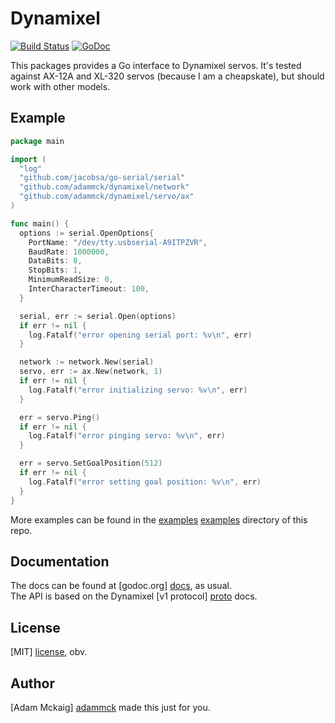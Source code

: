 # Dynamixel

[![Build Status](https://travis-ci.org/adammck/dynamixel.svg?branch=master)](https://travis-ci.org/adammck/dynamixel)
[![GoDoc](https://godoc.org/github.com/adammck/dynamixel?status.svg)](https://godoc.org/github.com/adammck/dynamixel)

This packages provides a Go interface to Dynamixel servos. It's tested against
AX-12A and XL-320 servos (because I am a cheapskate), but should work with other
models.


## Example

```go
package main

import (
  "log"
  "github.com/jacobsa/go-serial/serial"
  "github.com/adammck/dynamixel/network"
  "github.com/adammck/dynamixel/servo/ax"
)

func main() {
  options := serial.OpenOptions{
    PortName: "/dev/tty.usbserial-A9ITPZVR",
    BaudRate: 1000000,
    DataBits: 8,
    StopBits: 1,
    MinimumReadSize: 0,
    InterCharacterTimeout: 100,
  }

  serial, err := serial.Open(options)
  if err != nil {
    log.Fatalf("error opening serial port: %v\n", err)
  }

  network := network.New(serial)
  servo, err := ax.New(network, 1)
  if err != nil {
    log.Fatalf("error initializing servo: %v\n", err)
  }

  err = servo.Ping()
  if err != nil {
    log.Fatalf("error pinging servo: %v\n", err)
  }

  err = servo.SetGoalPosition(512)
  if err != nil {
    log.Fatalf("error setting goal position: %v\n", err)
  }
}
```

More examples can be found in the [examples] [examples] directory of this repo.


## Documentation

The docs can be found at [godoc.org] [docs], as usual.  
The API is based on the Dynamixel [v1 protocol] [proto] docs.


## License

[MIT] [license], obv.


## Author

[Adam Mckaig] [adammck] made this just for you.  




[docs]:     https://godoc.org/github.com/adammck/dynamixel
[examples]: https://github.com/adammck/dynamixel/tree/master/examples
[proto]:    http://support.robotis.com/en/product/dynamixel/ax_series/dxl_ax_actuator.htm#Control_Table
[license]:  https://github.com/adammck/dynamixel/blob/master/LICENSE
[adammck]:  http://github.com/adammck
